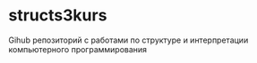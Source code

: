 # structs3kurs
Gihub репозиторий с работами по структуре и интерпретации компьютерного программирования
